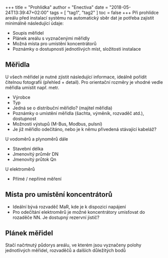 +++
title = "Prohlídka"
author = "Enectiva"
date = "2018-05-24T13:39:47+02:00"
tags = [
    "tag1",
    "tag2"
]
toc = false
+++
Při prohlídce areálu před instalací systému na automatický sběr dat je potřeba zajistit minimálně následující údaje:

* Soupis měřidel
* Plánek areálu s vyznačenými měřidly
* Možná místa pro umístění koncentrátorů
* Poznámky o dostupnosti jednotlivých míst, složitosti instalace

## Měřidla

U všech měřidel je nutné zjistit následující informace, ideálně pořídit čitelnou fotografii (přehled + detail). Pro orientační rozměry je vhodné vedle měřidla umístit např. metr.

* Výrobce
* Typ
* Jedná se o distribuční měřidlo? (majitel měřidla)
* Poznámky o umístění měřidla (šachta, výměník, rozvaděč atd.), dostupnost
* Možnosti výstupů (M-Bus, Modbus, pulsní)
* Je již měřidlo odečítáno, nebo je k němu přivedená stávající kabeláž?

U vodoměrů a plynoměrů dále

* Stavební délka
* Jmenovitý průměr DN
* Jmenovitý průtok Qn

U elektroměrů

* Přímé / nepřímé měření

## Místa pro umístění koncentrátorů

* Ideální bývá rozvaděč MaR, kde je k dispozici napájení
* Pro odečítání elektroměrů je možné koncentrátory umisťovat do rozaděče NN. Je dostupný rezervní jistič?

## Plánek měřidel

Stačí načrtnutý půdorys areálu, ve kterém jsou vyznačeny polohy jednotlivých měřidel, rozvaděčů a dalších důležitých bodů
